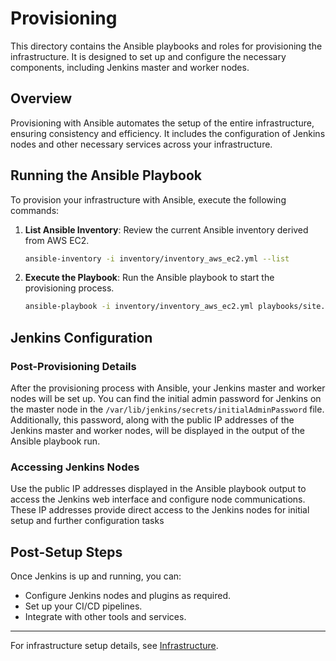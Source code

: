 
# Provisioning

This directory contains the Ansible playbooks and roles for provisioning the infrastructure. It is designed to set up and configure the necessary components, including Jenkins master and worker nodes.

## Overview

Provisioning with Ansible automates the setup of the entire infrastructure, ensuring consistency and efficiency. It includes the configuration of Jenkins nodes and other necessary services across your infrastructure.

## Running the Ansible Playbook

To provision your infrastructure with Ansible, execute the following commands:

1. **List Ansible Inventory**:
   Review the current Ansible inventory derived from AWS EC2.
   ```bash
   ansible-inventory -i inventory/inventory_aws_ec2.yml --list
   ```

2. **Execute the Playbook**:
   Run the Ansible playbook to start the provisioning process.
   ```bash
   ansible-playbook -i inventory/inventory_aws_ec2.yml playbooks/site.yml -e "jenkins_password=asdasdiytagsdjh123"
   ```

## Jenkins Configuration

### Post-Provisioning Details

After the provisioning process with Ansible, your Jenkins master and worker nodes will be set up. You can find the initial admin password for Jenkins on the master node in the `/var/lib/jenkins/secrets/initialAdminPassword` file. Additionally, this password, along with the public IP addresses of the Jenkins master and worker nodes, will be displayed in the output of the Ansible playbook run.

### Accessing Jenkins Nodes

Use the public IP addresses displayed in the Ansible playbook output to access the Jenkins web interface and configure node communications. These IP addresses provide direct access to the Jenkins nodes for initial setup and further configuration tasks


## Post-Setup Steps

Once Jenkins is up and running, you can:

- Configure Jenkins nodes and plugins as required.
- Set up your CI/CD pipelines.
- Integrate with other tools and services.

---

For infrastructure setup details, see [Infrastructure](../infrastructure/README.md).
